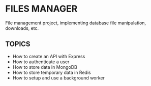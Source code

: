 # FILES MANAGER
File management project, implementing database file manipulation, downloads, etc.

## TOPICS
- How to create an API with Express
- How to authenticate a user
- How to store data in MongoDB
- How to store temporary data in Redis
- How to setup and use a background worker
